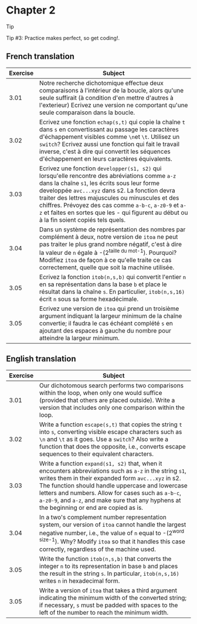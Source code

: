 # Chapter 2

> [!TIP]
> Tip #3: Practice makes perfect, so get coding!.

## French translation

| Exercise | Subject |
| --- | --- |
| 3.01 | Notre recherche dichotomique effectue deux comparaisons à l'intérieur de la boucle, alors qu'une seule suffirait (à condition d'en mettre d'autres à l'exterieur) Ecrivez une version ne comportant qu'une seule comparaison dans la boucle. |
| 3.02 | Ecrivez une fonction `echap(s,t)` qui copie la chaîne `t` dans `s` en convertissant au passage les caractères d'échappement visibles comme `\n`et `\t`. Utilisez un `switch`? Ecrivez aussi une fonction qui fait le travail inverse, c'est à dire qui convertit les séquences d'échappement en leurs caractères équivalents. |
| 3.03 | Ecrivez une fonction `developper(s1, s2)` qui lorsqu'elle rencontre des abréviations comme `a-z` dans la chaîne `s1`, les écrits sous leur forme developpée `avc...xyz` dans s2. La fonction devra traiter des lettres majuscules ou minuscules et des chiffres. Prévoyez des cas comme `a-b-c`, `a-z0-9` et `a-z` et faites en sortes que les - qui figurent au début ou à la fin soient copiés tels quels. |
| 3.04 | Dans un système de représentation des nombres par complément à deux, notre version de `itoa` ne peut pas traiter le plus grand nombre négatif, c'est à dire la valeur de `n` égale à -(2<sup>taille du mot-1</sup>). Pourquoi? Modifiez `itoa` de façon à ce qu'elle traite ce cas correctement, quelle que soit la machine utilisée. |
| 3.05 | Ecrivez la fonction `itob(n,s,b)` qui convertit l'entier `n` en sa représentation dans la base `b` et place le résultat dans la chaîne `s`. En particulier, `itob(n,s,16)` écrit `n` sous sa forme hexadécimale. |
| 3.05 | Ecrivez une version de `itoa` qui prend un troisième argument indiquant la largeur minimum de la chaîne convertie; il faudra le cas échéant complété `s` en ajoutant des espaces à gauche du nombre pour atteindre la largeur minimum. |

## English translation

| Exercise | Subject |
| --- | --- |
| 3.01 | Our dichotomous search performs two comparisons within the loop, when only one would suffice (provided that others are placed outside). Write a version that includes only one comparison within the loop. |
| 3.02 | Write a function `escape(s,t)` that copies the string `t` into `s`, converting visible escape characters such as `\n` and `\t` as it goes. Use a `switch`? Also write a function that does the opposite, i.e., converts escape sequences to their equivalent characters. |
| 3.03 | Write a function `expand(s1, s2)` that, when it encounters abbreviations such as `a-z` in the string `s1`, writes them in their expanded form `avc...xyz` in s2. The function should handle uppercase and lowercase letters and numbers. Allow for cases such as `a-b-c`, `a-z0-9`, and `a-z`, and make sure that any hyphens at the beginning or end are copied as is. |
| 3.04 | In a two's complement number representation system, our version of `itoa` cannot handle the largest negative number, i.e., the value of `n` equal to -(2<sup>word size-1</sup>). Why? Modify `itoa` so that it handles this case correctly, regardless of the machine used. |
| 3.05 | Write the function `itob(n,s,b)` that converts the integer `n` to its representation in base `b` and places the result in the string `s`. In particular, `itob(n,s,16)` writes `n` in hexadecimal form. |
| 3.05 | Write a version of `itoa` that takes a third argument indicating the minimum width of the converted string; if necessary, `s` must be padded with spaces to the left of the number to reach the minimum width. |